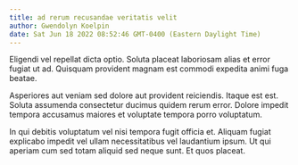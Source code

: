 ```yaml
---
title: ad rerum recusandae veritatis velit
author: Gwendolyn Koelpin
date: Sat Jun 18 2022 08:52:46 GMT-0400 (Eastern Daylight Time)
---
```

Eligendi vel repellat dicta optio. Soluta placeat laboriosam alias et error fugiat ut ad. Quisquam provident magnam est commodi expedita animi fuga beatae.

 Asperiores aut veniam sed dolore aut provident reiciendis. Itaque est est. Soluta assumenda consectetur ducimus quidem rerum error. Dolore impedit tempora accusamus maiores et voluptate tempora porro voluptatum.

 In qui debitis voluptatum vel nisi tempora fugit officia et. Aliquam fugiat explicabo impedit vel ullam necessitatibus vel laudantium ipsum. Ut qui aperiam cum sed totam aliquid sed neque sunt. Et quos placeat.